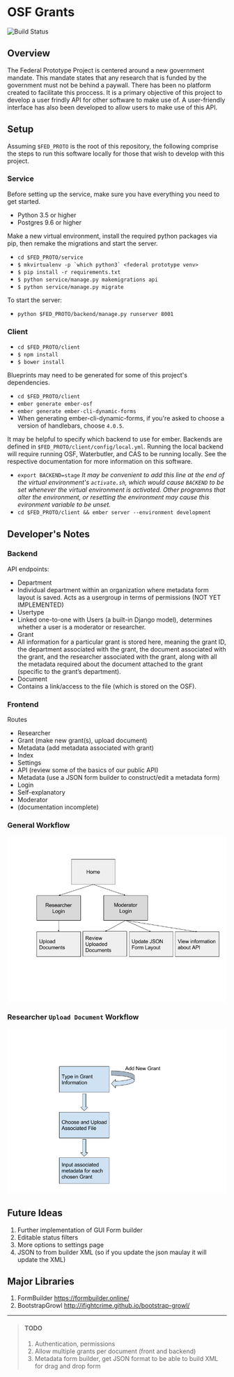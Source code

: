 OSF Grants
============
![Build Status](https://travis-ci.org/CenterForOpenScience/Federal-Prototype.svg?branch=master)

## Overview

The Federal Prototype Project is centered around a new government mandate. This mandate states that any research that is funded by the government must not be behind a paywall. There has been no platform created to facilitate this proccess. It is a primary objective of this project to develop a user frindly API for other software to make use of. A user-friendly interface has also been developed to allow users to make use of this API.

## Setup

Assuming `$FED_PROTO` is the root of this repository, the following comprise the steps to run this software locally for those that wish to develop with this project.

### Service

Before setting up the service, make sure you have everything you need to get started.

- Python 3.5 or higher
- Postgres 9.6 or higher

Make a new virtual environment, install the required python packages via pip, then remake the migrations and start the server.

- `cd $FED_PROTO/service`
- ```$ mkvirtualenv -p `which python3` <federal prototype venv>```
- `$ pip install -r requirements.txt`
- `$ python service/manage.py makemigrations api`
- `$ python service/manage.py migrate`

To start the server:

- `python $FED_PROTO/backend/manage.py runserver 8001`

### Client
- `cd $FED_PROTO/client`
- `$ npm install`
- `$ bower install`

Blueprints may need to be generated for some of this project's dependencies.

- `cd $FED_PROTO/client`
- `ember generate ember-osf`
- `ember generate ember-cli-dynamic-forms`
- When generating ember-cli-dynamic-forms, if you're asked to choose a version of handlebars, choose `4.0.5`.

It may be helpful to specify which backend to use for ember. Backends are defined in `$FED_PROTO/client/config/local.yml`. Running the local backend will require running OSF, Waterbutler, and CAS to be running locally. See the respective documentation for more information on this software.

- `export BACKEND=stage` *It may be convenient to add this line at the end of the virtual environment's `activate.sh`, which would cause `BACKEND` to be set whenever the virtual environment is activated. Other programns that alter the environment, or resetting the environment may cause this evironment variable to be unset.*
- `cd $FED_PROTO/client && ember server --environment development`

## Developer's Notes

### Backend

API endpoints:

* Department
 * Individual department within an organization where metadata form layout is saved.
Acts as a usergroup in terms of permissions (NOT YET IMPLEMENTED)
* Usertype
 * Linked one-to-one with Users (a built-in Django model), determines whether a user is a moderator or researcher.
* Grant
 * All information for a particular grant is stored here, meaning the grant ID, the department associated with the grant, the document associated with the grant, and the researcher associated with the grant, along with all the metadata required about the document attached to the grant (specific to the grant’s department).
* Document
 * Contains a link/access to the file (which is stored on the OSF).

### Frontend
Routes

* Researcher
 * Grant (make new grant(s), upload document)
 * Metadata (add metadata associated with grant)
 * Index
* Settings
 * API (review some of the basics of our public API)
 * Metadata (use a JSON form builder to construct/edit a metadata form)
* Login
 * Self-explanatory
* Moderator
 * (documentation incomplete)

### General Workflow
![some text](https://raw.githubusercontent.com/CenterForOpenScience/Federal-Prototype/master/Federal%20Prototype%20Documentation%20(1).png)

### Researcher `Upload Document` Workflow
![some text](https://raw.githubusercontent.com/CenterForOpenScience/Federal-Prototype/master/Federal%20Prototype%20Documentation.png)

## Future Ideas
1. Further implementation of GUI Form builder 
2. Editable status filters 
3. More options to settings page 
4. JSON to from builder XML (so if you update the json maulay it will update the XML)

## Major Libraries 
1. FormBuilder https://formbuilder.online/
2. BootstrapGrowl http://ifightcrime.github.io/bootstrap-growl/

****************

> #### TODO
> 1. Authentication, permissions
> 2. Allow multiple grants per document (front and backend)
> 3. Metadata form builder, get JSON format to be able to build XML for drag and drop form
